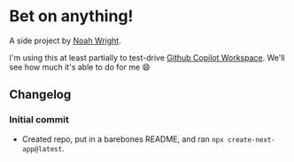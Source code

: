# Bet on anything!

A side project by [Noah Wright](https://noahwright.dev).

I'm using this at least partially to test-drive [Github Copilot Workspace](https://githubnext.com/projects/copilot-workspace).  We'll see how much it's able to do for me 😄


## Changelog

### Initial commit

- Created repo, put in a barebones README, and ran `npx create-next-app@latest`.
